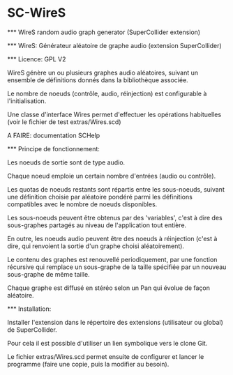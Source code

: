# SC-WireS
*** WireS random audio graph generator (SuperCollider extension)

*** WireS: Générateur aléatoire de graphe audio (extension SuperCollider)

*** Licence: GPL V2

WireS génère un ou plusieurs graphes audio aléatoires, suivant un ensemble de définitions donnés dans la bibliothèque associée.

Le nombre de noeuds (contrôle, audio, réinjection) est configurable à l'initialisation.

Une classe d'interface Wires permet d'effectuer les opérations habituelles (voir le fichier de test extras/Wires.scd)

A FAIRE: documentation SCHelp

*** Principe de fonctionnement:

Les noeuds de sortie sont de type audio.

Chaque noeud emploie un certain nombre d'entrées (audio ou contrôle).

Les quotas de noeuds restants sont répartis entre les sous-noeuds, suivant une définition choisie par aléatoire pondéré parmi les 
définitions compatibles avec le nombre de noeuds disponibles.

Les sous-noeuds peuvent être obtenus par des 'variables', c'est à dire des sous-graphes partagés au niveau de l'application tout entière.

En outre, les noeuds audio peuvent être des noeuds à réinjection (c'est à dire, qui renvoient la sortie d'un graphe choisi aléatoirement).

Le contenu des graphes est renouvellé periodiquement, par une fonction récursive qui remplace un sous-graphe de la taille spécifiée par un nouveau sous-graphe de même taille.

Chaque graphe est diffusé en stéréo selon un Pan qui évolue de façon aléatoire.

*** Installation:

Installer l'extension dans le répertoire des extensions (utilisateur ou global) de SuperCollider.

Pour cela il est possible d'utiliser un lien symbolique vers le clone Git.

Le fichier extras/Wires.scd permet ensuite de configurer et lancer le programme (faire une copie, puis la modifier au besoin).
